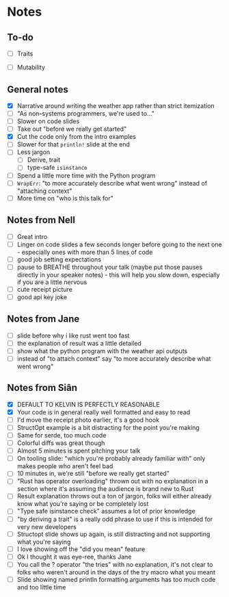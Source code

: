 # Notes

## To-do

- [ ] Traits
- [ ] Mutability


## General notes
- [x] Narrative around writing the weather app rather than strict itemization
- [ ] "As non-systems programmers, we're used to..."
- [ ] Slower on code slides
- [ ] Take out "before we really get started"
- [x] Cut the code only from the intro examples
- [ ] Slower for that `println!` slide at the end
- [ ] Less jargon
  - [ ] Derive, trait
  - [ ] type-safe `isinstance`
- [ ] Spend a little more time with the Python program
- [ ] `WrapErr`: "to more accurately describe what went wrong" instead of "attaching context"
- [ ] More time on "who is this talk for"

## Notes from Nell
- [ ] Great intro
- [ ] Linger on code slides a few seconds longer before going to the next one -
      especially ones with more than 5 lines of code
- [ ] good job setting expectations
- [ ] pause to BREATHE throughout your talk (maybe put those pauses directly in
      your speaker notes) - this will help you slow down, especially if you are a
      little nervous
- [ ] cute receipt picture
- [ ] good api key joke

## Notes from Jane

- [ ] slide before why i like rust went too fast
- [ ] the explanation of result was a little detailed
- [ ] show what the python program with the weather api outputs
- [ ] instead of "to attach context" say "to more accurately describe what went wrong"

## Notes from Siân

- [x] DEFAULT TO KELVIN IS PERFECTLY REASONABLE
- [x] Your code is in general really well formatted and easy to read
- [ ] I'd move the receipt photo earlier, it's a good hook
- [ ] StructOpt example is a bit distracting for the point you're making
- [ ] Same for serde, too much code
- [ ] Colorful diffs was great though
- [ ] Almost 5 minutes is spent pitching your talk
- [ ] On tooling slide: "which you're probably already familiar with" only
      makes people who aren't feel bad
- [ ] 10 minutes in, we're still "before we really get started"
- [ ] "Rust has operator overloading" thrown out with no explanation in a
      section where it's assuming the audience is brand new to Rust
- [ ] Result explanation throws out a ton of jargon, folks will either
      already know what you're saying or be completely lost
- [ ] "Type safe isinstance check" assumes a lot of prior knowledge
- [ ] "by deriving a trait" is a really odd phrase to use if this is
      intended for very new developers
- [ ] Structopt slide shows up again, is still distracting and not
      supporting what you're saying
- [ ] I love showing off the "did you mean" feature
- [ ] Ok I thought it was eye-ree, thanks Jane
- [ ] You call the ? operator "the tries" with no explanation, it's not
      clear to folks who weren't around in the days of the try macro what
      you meant
- [ ] Slide showing named println formatting arguments has too much code and
      too little time
